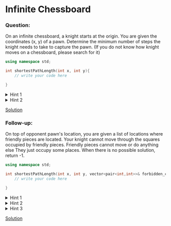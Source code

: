 # Infinite Chessboard

### Question:
On an infinite chessboard, a knight starts at the origin. You are given the coordinates (x, y) of a pawn. Determine the minimum number of steps the knight needs to take to capture the pawn. (If you do not know how knight moves on a chessboard, please search for it)

```c++
using namespace std;

int shortestPathLength(int x, int y){
	// write your code here

}
```

<details>
	<summary>Hint 1</summary>
	&emsp; Although representing an infinite chessboard as a physical graph is impractical, you can conceptualize it as a graph to facilitate the algorithm. The idea is to transform the peculiar movements of the knight into a consecutive series of nodes, allowing for traversal using linear search algorithms or similar approaches.
</details>

<details>
	<summary>Hint 2</summary>
	&emsp; You can traverse this conceptual graph using a search algorithm such as BFS or DFS, but using one of these is impractical in an INFINITE board.
</details>

[Solution](S2_Infinite_Chessboard_1.md)

### Follow-up:
On top of opponent pawn's location, you are given a list of locations where friendly pieces are located. Your knight cannot move through the squares occupied by friendly pieces. Friendly pieces cannot move or do anything else They just occupy some places. When there is no possible solution, return -1.

```c++
using namespace std;

int shortestPathLength(int x, int y, vector<pair<int,int>>& forbidden_cells){
	// write your code here

}
```

<details>
	<summary>Hint 1</summary>
	&emsp; Your BFS algorithm should work fine, the only difference is you can't move on to some predetermined cells. The main problem is how to figure out when you can't reach to the target cell. Do not forget that the chessboard is infinite.
</details>

<details>
	<summary>Hint 2</summary>
	&emsp; If there is no such solution, either your knight is surrounded by forbidden cells, or the pawn you want to eliminate is surrounded by forbidden cells. Your algorithm can probably detect when knight is surrounded by forbidden cells.
</details>

<details>
	<summary>Hint 3</summary>
	&emsp; Think about how your algorithm can detect if pawn is surrounded by forbidden cells. What if you start from the pawn and try to find knight. If your algorithm gets stuck, you can understand that pawn is surrounded and there is no other cell that you can traverse.
</details>

[Solution](S2_Infinite_Chessboard_2.md)
